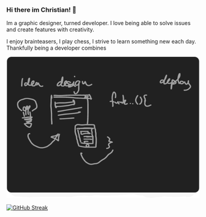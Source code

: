 ### Hi there im Christian! 👋

Im a graphic designer, turned developer. I love being able to solve issues and create features with creativity.

I enjoy brainteasers, I play chess, I strive to learn something new each day. Thankfully being a developer combines

![](./asdweqwqa.png)

[![GitHub Streak](http://github-readme-streak-stats.herokuapp.com?user=Christian-Mogensen)](https://git.io/streak-stats)

<!--
**Christian-Mogensen/Christian-Mogensen** is a ✨ _special_ ✨ repository because its `README.md` (this file) appears on your GitHub profile.

Here are some ideas to get you started:

- 🔭 I’m currently working on ...
- 🌱 I’m currently learning ...
- 👯 I’m looking to collaborate on ...
- 🤔 I’m looking for help with ...
- 💬 Ask me about ...
- 📫 How to reach me: ...
- 😄 Pronouns: ...
- ⚡ Fun fact: ...
  -->
